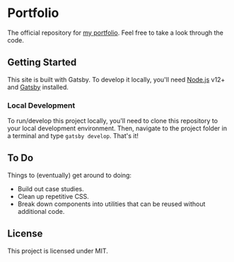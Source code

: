 # Portfolio

The official repository for [my portfolio](https://digitalheat.co). Feel free to take a look through the code.

## Getting Started

This site is built with Gatsby. To develop it locally, you'll need [Node.js](https://nodejs.org/) v12+ and [Gatsby](https://www.gatsbyjs.org/docs/quick-start/) installed.

### Local Development

To run/develop this project locally, you'll need to clone this repository to your local development environment. Then, navigate to the project folder in a terminal and type `gatsby develop`. That's it!

## To Do

Things to (eventually) get around to doing:

-   Build out case studies.
-   Clean up repetitive CSS.
-   Break down components into utilities that can be reused without additional code.

## License

This project is licensed under MIT.
